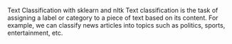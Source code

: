 Text Classification with sklearn and nltk
Text classification is the task of assigning a label or category to a piece of text based on its content. For example, we can classify news articles into topics such as politics, sports, entertainment, etc. 

